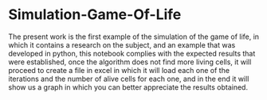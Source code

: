 # Simulation-Game-Of-Life
The present work is the first example of the simulation of the game of life, in which it contains a research on the subject, and an example that was developed in python, this notebook complies with the expected results that were established, once the algorithm does not find more living cells, it will proceed to create a file in excel in which it will load each one of the iterations and the number of alive cells for each one, and in the end it will show us a graph in which you can better appreciate the results obtained.

